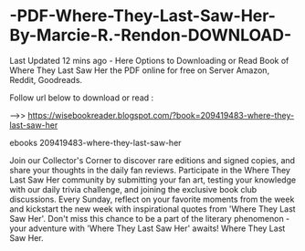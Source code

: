 # -PDF-Where-They-Last-Saw-Her-By-Marcie-R.-Rendon-DOWNLOAD-
Last Updated 12 mins ago - Here Options to Downloading or Read Book of Where They Last Saw Her the PDF online for free on Server Amazon, Reddit, Goodreads.
 
Follow url below to download or read :
 
-->> https://wisebookreader.blogspot.com/?book=209419483-where-they-last-saw-her
 
ebooks 209419483-where-they-last-saw-her
 
Join our Collector's Corner to discover rare editions and signed copies, and share your thoughts in the daily fan reviews.
Participate in the Where They Last Saw Her community by submitting your fan art, testing your knowledge with our daily trivia challenge, and joining the exclusive book club discussions.
Every Sunday, reflect on your favorite moments from the week and kickstart the new week with inspirational quotes from 'Where They Last Saw Her'. Don't miss this chance to be a part of the literary phenomenon - your adventure with 'Where They Last Saw Her' awaits! Where They Last Saw Her.
